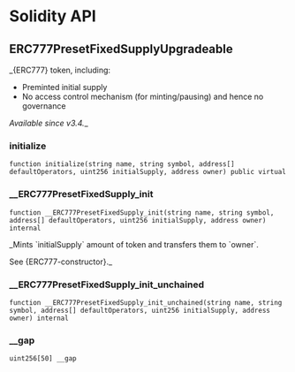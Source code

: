 # Solidity API

## ERC777PresetFixedSupplyUpgradeable

_{ERC777} token, including:

 - Preminted initial supply
 - No access control mechanism (for minting/pausing) and hence no governance

_Available since v3.4.__

### initialize

```solidity
function initialize(string name, string symbol, address[] defaultOperators, uint256 initialSupply, address owner) public virtual
```

### __ERC777PresetFixedSupply_init

```solidity
function __ERC777PresetFixedSupply_init(string name, string symbol, address[] defaultOperators, uint256 initialSupply, address owner) internal
```

_Mints &#x60;initialSupply&#x60; amount of token and transfers them to &#x60;owner&#x60;.

See {ERC777-constructor}._

### __ERC777PresetFixedSupply_init_unchained

```solidity
function __ERC777PresetFixedSupply_init_unchained(string name, string symbol, address[] defaultOperators, uint256 initialSupply, address owner) internal
```

### __gap

```solidity
uint256[50] __gap
```

